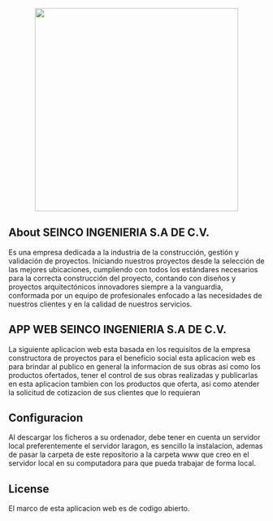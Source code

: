 <p align="center"><a href="https://seincoingenierias-adec-v-uilov.ondigitalocean.app/" target="_blank"><img src="/img/logotipo.png" width="400"></a></p>


## About SEINCO INGENIERIA S.A DE C.V.

Es una empresa dedicada a la industria de la construcción, gestión y validación de proyectos. Iniciando nuestros proyectos desde la selección de las mejores ubicaciones, cumpliendo con todos los estándares necesarios para la correcta construcción del proyecto, contando con diseños y proyectos arquitectónicos innovadores siempre a la vanguardia, conformada por un equipo de profesionales enfocado a las necesidades de nuestros clientes y en la calidad de nuestros servicios.

## APP WEB SEINCO INGENIERIA S.A DE C.V.  

La siguiente aplicacion web esta basada en los requisitos de la empresa constructora de proyectos para el beneficio social esta aplicacion web es para brindar al publico en general la informacion de sus obras  asi como los productos ofertados, tener el control de sus obras realizadas y publicarlas en esta aplicacion tambien con los productos que oferta, asi como atender la solicitud de cotizacion de sus clientes que lo requieran  

## Configuracion

Al descargar los ficheros a su ordenador, debe tener en cuenta un servidor local preferentemente el servidor laragon, es sencillo la instalacion, ademas de pasar la carpeta de este repositorio a la carpeta www que creo en el servidor local en su computadora para que pueda trabajar de forma local. 

## License

El marco de esta aplicacion web es de codigo abierto.
